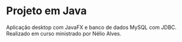 # Projeto em Java
Aplicação desktop com JavaFX e banco de dados MySQL com JDBC. Realizado em curso ministrado por Nélio Alves.
